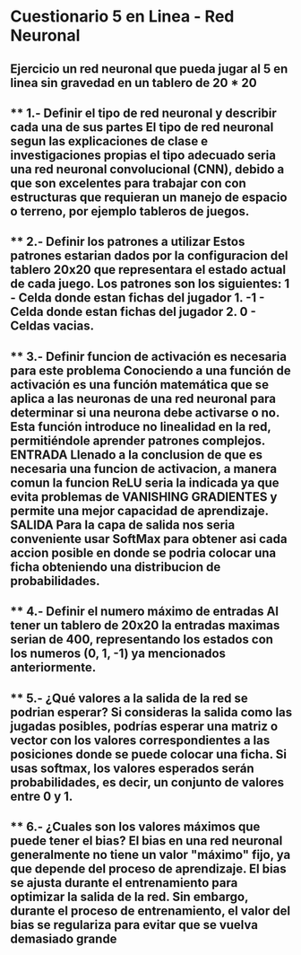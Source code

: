 # Cuestionario 5 en Linea - Red Neuronal 

## Ejercicio un red neuronal que pueda jugar al 5 en linea sin gravedad en un tablero de 20 * 20

** 1.- Definir el tipo de red neuronal y describir cada una de sus partes
El tipo de red neuronal segun las explicaciones de clase e investigaciones propias el tipo adecuado
seria una **red neuronal convolucional (CNN)**, debido a que son excelentes para trabajar con
con estructuras que requieran un manejo de espacio o terreno, por ejemplo tableros de juegos.
---
** 2.- Definir los patrones a utilizar
Estos patrones estarian dados por la configuracion del tablero 20x20 que representara el estado
actual de cada juego. Los patrones son los siguientes: 
 1  - Celda donde estan fichas del jugador 1.
-1  - Celda donde estan fichas del jugador 2.
 0  - Celdas vacias.
---
** 3.- Definir funcion de activación es necesaria para este problema
Conociendo a una función de activación es una función matemática que se aplica a las neuronas de una red neuronal para determinar si una neurona debe activarse o no. 
Esta función introduce no linealidad en la red, permitiéndole aprender patrones complejos.
ENTRADA
Llenado a la conclusion de que es necesaria una funcion de activacion, a manera comun la funcion **ReLU**
seria la indicada ya que evita problemas de VANISHING GRADIENTES y permite una mejor capacidad de aprendizaje. 
SALIDA
Para la capa de salida nos seria conveniente usar **SoftMax** para obtener asi cada accion posible en donde 
se podria colocar una ficha obteniendo una distribucion de probabilidades.
---
** 4.- Definir el numero máximo de entradas
Al tener un tablero de 20x20 la entradas maximas serian de 400, representando los estados
con los numeros (0, 1, -1) ya mencionados anteriormente.
---
** 5.- ¿Qué valores a la salida de la red se podrian esperar?
Si consideras la salida como las jugadas posibles, podrías esperar una matriz o vector 
con los valores correspondientes a las posiciones donde se puede colocar una ficha. 
Si usas softmax, los valores esperados serán probabilidades, es decir, un conjunto de valores entre 0 y 1.
---
** 6.- ¿Cuales son los valores máximos que puede tener el bias?
El bias en una red neuronal generalmente no tiene un valor "máximo" fijo, ya que depende del proceso de aprendizaje.
El bias se ajusta durante el entrenamiento para optimizar la salida de la red. Sin embargo, durante el proceso de entrenamiento, el valor del bias se regulariza para evitar que se vuelva demasiado grande
---
